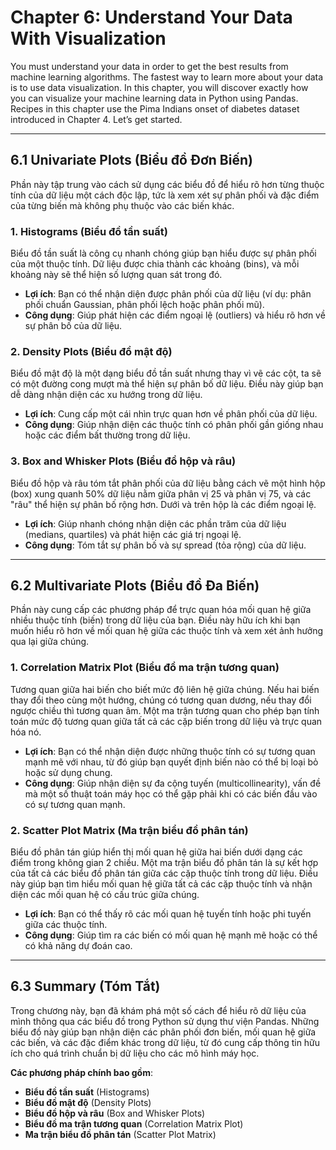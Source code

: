 # Chapter 6: Understand Your Data With Visualization

You must understand your data in order to get the best results from machine learning algorithms. The fastest way to learn more about your data is to use data visualization. In this chapter, you will discover exactly how you can visualize your machine learning data in Python using Pandas. Recipes in this chapter use the Pima Indians onset of diabetes dataset introduced in Chapter 4. Let’s get started.

---

## 6.1 Univariate Plots (Biểu đồ Đơn Biến)

Phần này tập trung vào cách sử dụng các biểu đồ để hiểu rõ hơn từng thuộc tính của dữ liệu một cách độc lập, tức là xem xét sự phân phối và đặc điểm của từng biến mà không phụ thuộc vào các biến khác.

### 1. Histograms (Biểu đồ tần suất)

Biểu đồ tần suất là công cụ nhanh chóng giúp bạn hiểu được sự phân phối của một thuộc tính. Dữ liệu được chia thành các khoảng (bins), và mỗi khoảng này sẽ thể hiện số lượng quan sát trong đó.
- **Lợi ích**: Bạn có thể nhận diện được phân phối của dữ liệu (ví dụ: phân phối chuẩn Gaussian, phân phối lệch hoặc phân phối mũ).
- **Công dụng**: Giúp phát hiện các điểm ngoại lệ (outliers) và hiểu rõ hơn về sự phân bố của dữ liệu.

### 2. Density Plots (Biểu đồ mật độ)

Biểu đồ mật độ là một dạng biểu đồ tần suất nhưng thay vì vẽ các cột, ta sẽ có một đường cong mượt mà thể hiện sự phân bố dữ liệu. Điều này giúp bạn dễ dàng nhận diện các xu hướng trong dữ liệu.
- **Lợi ích**: Cung cấp một cái nhìn trực quan hơn về phân phối của dữ liệu.
- **Công dụng**: Giúp nhận diện các thuộc tính có phân phối gần giống nhau hoặc các điểm bất thường trong dữ liệu.

### 3. Box and Whisker Plots (Biểu đồ hộp và râu)

Biểu đồ hộp và râu tóm tắt phân phối của dữ liệu bằng cách vẽ một hình hộp (box) xung quanh 50% dữ liệu nằm giữa phân vị 25 và phân vị 75, và các "râu" thể hiện sự phân bố rộng hơn. Dưới và trên hộp là các điểm ngoại lệ.
- **Lợi ích**: Giúp nhanh chóng nhận diện các phần trăm của dữ liệu (medians, quartiles) và phát hiện các giá trị ngoại lệ.
- **Công dụng**: Tóm tắt sự phân bố và sự spread (tỏa rộng) của dữ liệu.

---

## 6.2 Multivariate Plots (Biểu đồ Đa Biến)

Phần này cung cấp các phương pháp để trực quan hóa mối quan hệ giữa nhiều thuộc tính (biến) trong dữ liệu của bạn. Điều này hữu ích khi bạn muốn hiểu rõ hơn về mối quan hệ giữa các thuộc tính và xem xét ảnh hưởng qua lại giữa chúng.

### 1. Correlation Matrix Plot (Biểu đồ ma trận tương quan)

Tương quan giữa hai biến cho biết mức độ liên hệ giữa chúng. Nếu hai biến thay đổi theo cùng một hướng, chúng có tương quan dương, nếu thay đổi ngược chiều thì tương quan âm. Một ma trận tương quan cho phép bạn tính toán mức độ tương quan giữa tất cả các cặp biến trong dữ liệu và trực quan hóa nó.
- **Lợi ích**: Bạn có thể nhận diện được những thuộc tính có sự tương quan mạnh mẽ với nhau, từ đó giúp bạn quyết định biến nào có thể bị loại bỏ hoặc sử dụng chung.
- **Công dụng**: Giúp nhận diện sự đa cộng tuyến (multicollinearity), vấn đề mà một số thuật toán máy học có thể gặp phải khi có các biến đầu vào có sự tương quan mạnh.

### 2. Scatter Plot Matrix (Ma trận biểu đồ phân tán)

Biểu đồ phân tán giúp hiển thị mối quan hệ giữa hai biến dưới dạng các điểm trong không gian 2 chiều. Một ma trận biểu đồ phân tán là sự kết hợp của tất cả các biểu đồ phân tán giữa các cặp thuộc tính trong dữ liệu. Điều này giúp bạn tìm hiểu mối quan hệ giữa tất cả các cặp thuộc tính và nhận diện các mối quan hệ có cấu trúc giữa chúng.
- **Lợi ích**: Bạn có thể thấy rõ các mối quan hệ tuyến tính hoặc phi tuyến giữa các thuộc tính.
- **Công dụng**: Giúp tìm ra các biến có mối quan hệ mạnh mẽ hoặc có thể có khả năng dự đoán cao.

---

## 6.3 Summary (Tóm Tắt)

Trong chương này, bạn đã khám phá một số cách để hiểu rõ dữ liệu của mình thông qua các biểu đồ trong Python sử dụng thư viện Pandas. Những biểu đồ này giúp bạn nhận diện các phân phối đơn biến, mối quan hệ giữa các biến, và các đặc điểm khác trong dữ liệu, từ đó cung cấp thông tin hữu ích cho quá trình chuẩn bị dữ liệu cho các mô hình máy học.

**Các phương pháp chính bao gồm**:
- **Biểu đồ tần suất** (Histograms)
- **Biểu đồ mật độ** (Density Plots)
- **Biểu đồ hộp và râu** (Box and Whisker Plots)
- **Biểu đồ ma trận tương quan** (Correlation Matrix Plot)
- **Ma trận biểu đồ phân tán** (Scatter Plot Matrix)
